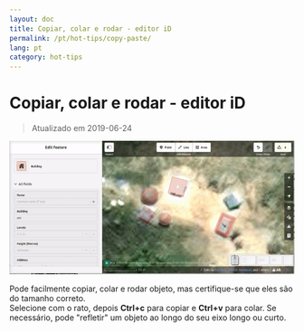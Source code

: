 ```yaml
---
layout: doc
title: Copiar, colar e rodar - editor iD
permalink: /pt/hot-tips/copy-paste/
lang: pt
category: hot-tips
---
```


Copiar, colar e rodar - editor iD
============

> Atualizado em 2019-06-24

![copy-paste][]


Pode facilmente copiar, colar e rodar objeto, mas certifique-se que eles são do tamanho correto.  
Selecione com o rato, depois **Ctrl+c** para copiar e **Ctrl+v** para colar. Se necessário, pode "refletir" um objeto ao longo do seu eixo longo ou curto.   

[copy-paste]:/images/hot-tips/copy-paste.gif
[keymon]:/images/hot-tips/keymon.png